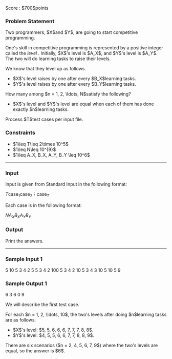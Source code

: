 
<div>

<span>

<span>

<p>
Score : $700$points
</p>

<div>

<section>

### **Problem Statement**

<p>
Two programmers, $X$and $Y$, are going to start competitive programming.
</p>

<p>
One's skill in competitive programming is represented by a positive integer called the 
<em>
level
</em>
. Initially, $X$'s level is $A_X$, and $Y$'s level is $A_Y$. The two will do learning tasks to raise their levels.
</p>

<p>
We know that they level up as follows.
</p>

<ul>

<li>
$X$'s level raises by one after every $B_X$learning tasks.
</li>

<li>
$Y$'s level raises by one after every $B_Y$learning tasks.
</li>

</ul>

<p>
How many among $n = 1, 2, \ldots, N$satisfy the following?
</p>

<ul>

<li>
$X$'s level and $Y$'s level are equal when each of them has done exactly $n$learning tasks.
</li>

</ul>

<p>
Process $T$test cases per input file.
</p>

</section>

</div>

<div>

<section>

### **Constraints**

<ul>

<li>
$1\leq T\leq 2\times 10^5$
</li>

<li>
$1\leq N\leq 10^{9}$
</li>

<li>
$1\leq A_X, B_X, A_Y, B_Y \leq 10^6$
</li>

</ul>

</section>

</div>

---

<div>

<div>

<section>

### **Input**

<p>
Input is given from Standard Input in the following format:
</p>

<div>

$T$$\text{case}_1$$\text{case}_2$$\vdots$$\text{case}_T$
</div>

<p>
Each case is in the following format:
</p>

<div>

$N$$A_X$$B_X$$A_Y$$B_Y$
</div>

</section>

</div>

<div>

<section>

### **Output**

<p>
Print the answers.
</p>

</section>

</div>

</div>

---

<div>

<section>

### **Sample Input 1**

<div>

5
10 5 3 4 2
5 5 3 4 2
100 5 3 4 2
10 5 3 4 3
10 5 10 5 9

</div>

</section>

</div>

<div>

<section>

### **Sample Output 1**

<div>

6
3
6
0
9

</div>

<p>
We will describe the first test case.
</p>

<p>
For each $n = 1, 2, \ldots, 10$, the two's levels after doing $n$learning tasks are as follows.
</p>

<ul>

<li>
$X$'s level: $5, 5, 6, 6, 6, 7, 7, 7, 8, 8$.
</li>

<li>
$Y$'s level: $4, 5, 5, 6, 6, 7, 7, 8, 8, 9$.
</li>

</ul>

<p>
There are six scenarios ($n = 2, 4, 5, 6, 7, 9$) where the two's levels are equal, so the answer is $6$.
</p>

</section>

</div>

</span>

</span>

</div>
